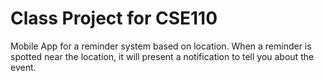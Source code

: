 # Class Project for CSE110


Mobile App for a reminder system based on location. When a reminder is spotted near the location, it will present a notification to tell you about the event.

